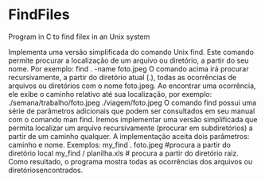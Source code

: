 # FindFiles
Program in C to find filex in an Unix system

Implementa uma versão simplificada do comando Unix find. Este comando permite procurar a localização de um arquivo ou diretório, a partir do seu nome. Por exemplo:
find . -name foto.jpeg
O comando acima irá procurar recursivamente, a partir do diretório atual (.), todas as ocorrências
de arquivos ou diretórios com o nome foto.jpeg. Ao encontrar uma ocorrência, ele exibe o
caminho relativo até sua localização, por exemplo:
./semana/trabalho/foto.jpeg
./viagem/foto.jpeg
O comando find possui uma série de parâmetros adicionais que podem ser consultados em seu manual com o comando man find. Iremos implementar uma versão simplificada que permita localizar um arquivo recursivamente (procurar em subdiretórios) a partir de um caminho qualquer. A implementação aceita dois parâmetros: caminho e nome. Exemplos:
my_find . foto.jpeg #procura a partir do diretório local
my_find / planilha.xls # procura a partir do diretório raiz.
Como resultado, o programa mostra todas as ocorrências dos arquivos ou diretóriosencontrados.
